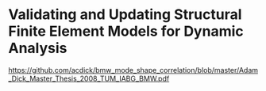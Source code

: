 # Validating and Updating Structural Finite Element Models for Dynamic Analysis

https://github.com/acdick/bmw_mode_shape_correlation/blob/master/Adam_Dick_Master_Thesis_2008_TUM_IABG_BMW.pdf
